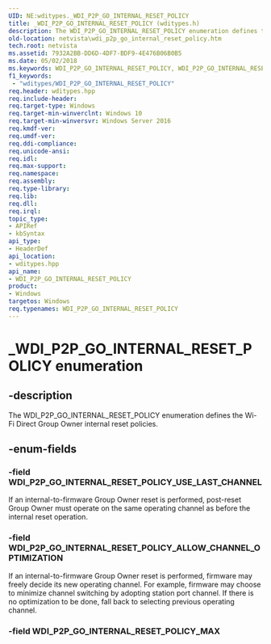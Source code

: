 ```yaml
---
UID: NE:wditypes._WDI_P2P_GO_INTERNAL_RESET_POLICY
title: _WDI_P2P_GO_INTERNAL_RESET_POLICY (wditypes.h)
description: The WDI_P2P_GO_INTERNAL_RESET_POLICY enumeration defines the Wi-Fi Direct Group Owner internal reset policies.
old-location: netvista\wdi_p2p_go_internal_reset_policy.htm
tech.root: netvista
ms.assetid: 7932A2BB-DD6D-4DF7-BDF9-4E476B06B0B5
ms.date: 05/02/2018
ms.keywords: WDI_P2P_GO_INTERNAL_RESET_POLICY, WDI_P2P_GO_INTERNAL_RESET_POLICY enumeration [Device and Driver Installation], WDI_P2P_GO_INTERNAL_RESET_POLICY_ALLOW_CHANNEL_OPTIMIZATION, WDI_P2P_GO_INTERNAL_RESET_POLICY_USE_LAST_CHANNEL, _WDI_P2P_GO_INTERNAL_RESET_POLICY, netvista.wdi_p2p_go_internal_reset_policy, netvista.wifi_p2p_go_internal_reset_policy, wditypes/WDI_P2P_GO_INTERNAL_RESET_POLICY, wditypes/WDI_P2P_GO_INTERNAL_RESET_POLICY_ALLOW_CHANNEL_OPTIMIZATION, wditypes/WDI_P2P_GO_INTERNAL_RESET_POLICY_USE_LAST_CHANNEL
f1_keywords:
 - "wditypes/WDI_P2P_GO_INTERNAL_RESET_POLICY"
req.header: wditypes.hpp
req.include-header: 
req.target-type: Windows
req.target-min-winverclnt: Windows 10
req.target-min-winversvr: Windows Server 2016
req.kmdf-ver: 
req.umdf-ver: 
req.ddi-compliance: 
req.unicode-ansi: 
req.idl: 
req.max-support: 
req.namespace: 
req.assembly: 
req.type-library: 
req.lib: 
req.dll: 
req.irql: 
topic_type:
- APIRef
- kbSyntax
api_type:
- HeaderDef
api_location:
- wditypes.hpp
api_name:
- WDI_P2P_GO_INTERNAL_RESET_POLICY
product:
- Windows
targetos: Windows
req.typenames: WDI_P2P_GO_INTERNAL_RESET_POLICY
---
```


# _WDI_P2P_GO_INTERNAL_RESET_POLICY enumeration


## -description


The WDI_P2P_GO_INTERNAL_RESET_POLICY enumeration defines the Wi-Fi Direct Group Owner internal reset policies.


## -enum-fields




### -field WDI_P2P_GO_INTERNAL_RESET_POLICY_USE_LAST_CHANNEL

If an internal-to-firmware Group Owner reset is performed, post-reset Group Owner must operate on the same operating channel as before the internal reset operation.


### -field WDI_P2P_GO_INTERNAL_RESET_POLICY_ALLOW_CHANNEL_OPTIMIZATION

If an internal-to-firmware Group Owner reset is performed, firmware may freely decide its new operating channel. For example, firmware may choose to minimize channel switching by adopting station port channel. If there is no optimization to be done, fall back to selecting previous operating channel.


### -field WDI_P2P_GO_INTERNAL_RESET_POLICY_MAX



